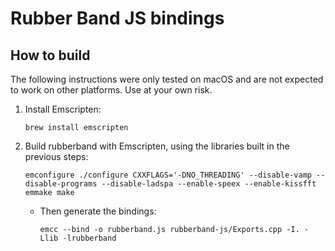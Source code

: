 
# Rubber Band JS bindings

## How to build
The following instructions were only tested on macOS and are not expected to work on other platforms. Use at your own risk.

1. Install Emscripten:
    ```
    brew install emscripten
    ```

1. Build rubberband with Emscripten, using the libraries built in the previous steps:
    ```
    emconfigure ./configure CXXFLAGS='-DNO_THREADING' --disable-vamp --disable-programs --disable-ladspa --enable-speex --enable-kissfft
    emmake make
    ```
    + Then generate the bindings:
        ```
        emcc --bind -o rubberband.js rubberband-js/Exports.cpp -I. -Llib -lrubberband
        ```
